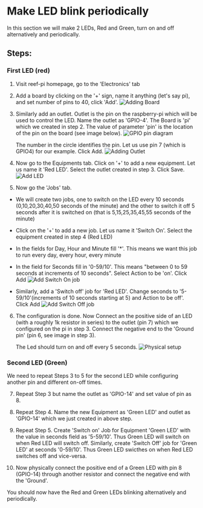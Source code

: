 # Make LED blink periodically
 In this section we will make 2 LEDs, Red and Green, turn on and off alternatively and periodically. 
## Steps:
### First LED (red) 

1. Visit reef-pi homepage, go to the 'Electronics' tab

2. Add a board by clicking on the '+' sign, name it anything (let's say pi), and set number of pins to 40, click 'Add'. 
![Adding Board](images/add_board.png "Adding Board")


3. Similarly add an outlet. Outlet is the pin on the raspberry-pi which will be used to control the LED. Name the outlet as 'GPIO-4'. The Board is 'pi' which we created in step 2. The value of parameter 'pin' is the location of the pin on the board (see image below). 
![GPIO pin diagram](images/pins.png "GPIO pin diagram")

	The number in the circle identifies the pin. Let us use pin 7 (which is GPIO4) for our example. Click Add. 
![Adding Outlet](images/add_outlet.png "Adding Outlet")

4. Now go to the Equipments tab. Click on '+' to add a new equipment. Let us name it 'Red LED'. Select the outlet created in step 3. Click Save. 
![Add LED](images/add_equipment.png "Add LED")  

5. Now go the 'Jobs' tab.  
 * We will create two jobs, one to switch on the LED every 10 seconds (0,10,20,30,40,50 seconds of the minute) and the other to switch it off 5 seconds after it is switched on (that is 5,15,25,35,45,55 seconds of the minute) 
 * Click on the '+' to add a new job. Let us name it 'Switch On'. Select the equipment created in step 4 (Red LED)
 * In the fields for Day, Hour and Minute fill '*'. This means we want this job to run every day, every hour, every minute
 * In the field for Seconds fill in '0-59/10'. This means "between 0 to 59 seconds at increments of 10 seconds". Select Action to be 'on'. Click Add
![Add Switch On job](images/add_job1.png "Add Switch On job")

 * Similarly, add a 'Switch off' job for 'Red LED'. Change seconds to '5-59/10'(increments of 10 seconds starting at 5) and Action to be off'. Click Add 
![Add Switch Off job](images/add_job2.png "Add Switch Off job")

6. The configuration is done. Now Connect an the positive side of an LED (with a roughly 1k resistor in series) to the outlet (pin 7) which we configured on the pi in step 3. Connect the negative end to the 'Ground pin' (pin 6, see image in step 3).

	The Led should turn on and off every 5 seconds. 
![Physical setup](images/red_LED_setup.jpg "Physical Setup")


### Second LED (Green)
We need to repeat Steps 3 to 5 for the second LED while configuring another pin and different on-off times.

7. Repeat Step 3 but name the outlet as 'GPIO-14' and set value of pin as 8.

8. Repeat Step 4. Name the new Equipment as 'Green LED' and outlet as 'GPIO-14' which we just created in above step.

9. Repeat Step 5. Create 'Switch on' Job for Equipment 'Green LED' with the value in seconds field as '5-59/10'. Thus Green LED will switch on when Red LED will switch off. Similarly, create 'Switch Off' job for 'Green LED' at seconds '0-59/10'. Thus Green LED swicthes on when Red LED switches off and vice-versa.

10. Now physically connect the positive end of a Green LED with pin 8 (GPIO-14) through another resistor and connect the negative end with the 'Ground'.

You should now have the Red and Green LEDs blinking alternatively and periodically. 
